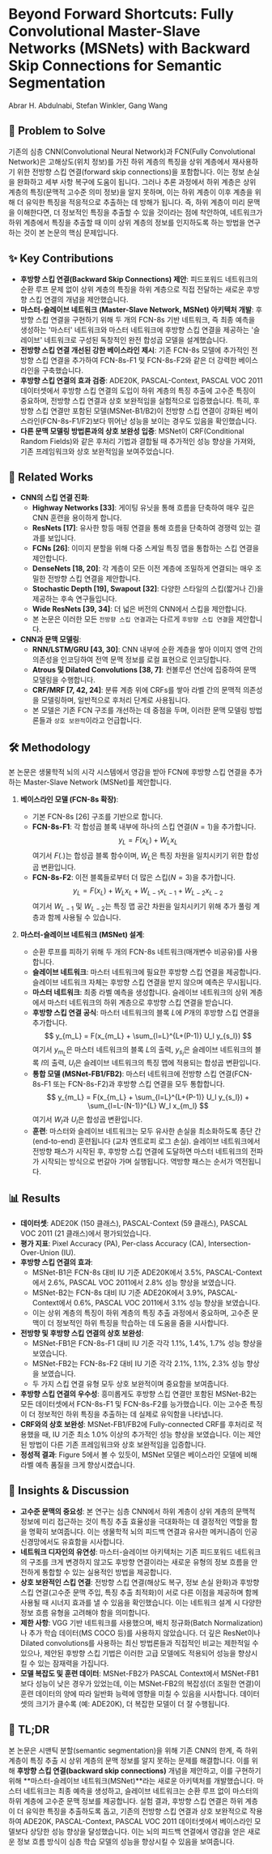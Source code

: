 # Beyond Forward Shortcuts: Fully Convolutional Master-Slave Networks (MSNets) with Backward Skip Connections for Semantic Segmentation
Abrar H. Abdulnabi, Stefan Winkler, Gang Wang

## 🧩 Problem to Solve
기존의 심층 CNN(Convolutional Neural Network)과 FCN(Fully Convolutional Network)은 고해상도(위치 정보)를 가진 하위 계층의 특징을 상위 계층에서 재사용하기 위한 전방향 스킵 연결(forward skip connections)을 포함합니다. 이는 정보 손실을 완화하고 세부 사항 복구에 도움이 됩니다. 그러나 추론 과정에서 하위 계층은 상위 계층의 특징(문맥적 고수준 의미 정보)을 알지 못하며, 이는 하위 계층이 이후 계층을 위해 더 유익한 특징을 적응적으로 추출하는 데 방해가 됩니다. 즉, 하위 계층이 미리 문맥을 이해한다면, 더 정보적인 특징을 추출할 수 있을 것이라는 점에 착안하여, 네트워크가 하위 계층에서 특징을 추출할 때 이미 상위 계층의 정보를 인지하도록 하는 방법을 연구하는 것이 본 논문의 핵심 문제입니다.

## ✨ Key Contributions
*   **후방향 스킵 연결(Backward Skip Connections) 제안**: 피드포워드 네트워크의 순환 루프 문제 없이 상위 계층의 특징을 하위 계층으로 직접 전달하는 새로운 후방향 스킵 연결의 개념을 제안했습니다.
*   **마스터-슬레이브 네트워크 (Master-Slave Network, MSNet) 아키텍처 개발**: 후방향 스킵 연결을 구현하기 위해 두 개의 FCN-8s 기반 네트워크, 즉 최종 예측을 생성하는 '마스터' 네트워크와 마스터 네트워크에 후방향 스킵 연결을 제공하는 '슬레이브' 네트워크로 구성된 독창적인 완전 합성곱 모델을 설계했습니다.
*   **전방향 스킵 연결 개선된 강한 베이스라인 제시**: 기존 FCN-8s 모델에 추가적인 전방향 스킵 연결을 추가하여 FCN-8s-F1 및 FCN-8s-F2와 같은 더 강력한 베이스라인을 구축했습니다.
*   **후방향 스킵 연결의 효과 검증**: ADE20K, PASCAL-Context, PASCAL VOC 2011 데이터셋에서 후방향 스킵 연결의 도입이 하위 계층의 특징 추출에 고수준 특징이 중요하며, 전방향 스킵 연결과 상호 보완적임을 실험적으로 입증했습니다. 특히, 후방향 스킵 연결만 포함된 모델(MSNet-B1/B2)이 전방향 스킵 연결이 강화된 베이스라인(FCN-8s-F1/F2)보다 뛰어난 성능을 보이는 경우도 있음을 확인했습니다.
*   **다른 문맥 모델링 방법론과의 상호 보완성 입증**: MSNet이 CRF(Conditional Random Fields)와 같은 후처리 기법과 결합될 때 추가적인 성능 향상을 가져와, 기존 프레임워크와 상호 보완적임을 보여주었습니다.

## 📎 Related Works
*   **CNN의 스킵 연결 진화**:
    *   **Highway Networks [33]**: 게이팅 유닛을 통해 흐름을 단축하여 매우 깊은 CNN 훈련을 용이하게 합니다.
    *   **ResNets [17]**: 유사한 항등 매핑 연결을 통해 흐름을 단축하여 경쟁력 있는 결과를 보입니다.
    *   **FCNs [26]**: 이미지 분할을 위해 다중 스케일 특징 맵을 통합하는 스킵 연결을 제안합니다.
    *   **DenseNets [18, 20]**: 각 계층이 모든 이전 계층에 조밀하게 연결되는 매우 조밀한 전방향 스킵 연결을 제안합니다.
    *   **Stochastic Depth [19], Swapout [32]**: 다양한 스타일의 스킵(짧거나 긴)을 제공하는 후속 연구들입니다.
    *   **Wide ResNets [39, 34]**: 더 넓은 버전의 CNN에서 스킵을 제안합니다.
    *   본 논문은 이러한 모든 `전방향 스킵 연결`과는 다르게 `후방향 스킵 연결`을 제안합니다.
*   **CNN과 문맥 모델링**:
    *   **RNN/LSTM/GRU [43, 30]**: CNN 내부에 순환 계층을 쌓아 이미지 영역 간의 의존성을 인코딩하여 전역 문맥 정보를 로컬 표현으로 인코딩합니다.
    *   **Atrous 및 Dilated Convolutions [38, 7]**: 컨볼루션 연산에 집중하여 문맥 모델링을 수행합니다.
    *   **CRF/MRF [7, 42, 24]**: 분류 계층 위에 CRFs를 쌓아 라벨 간의 문맥적 의존성을 모델링하며, 일반적으로 후처리 단계로 사용됩니다.
    *   본 모델은 기존 FCN 구조를 개선하는 데 중점을 두며, 이러한 문맥 모델링 방법론들과 `상호 보완적`이라고 언급합니다.

## 🛠️ Methodology
본 논문은 생물학적 뇌의 시각 시스템에서 영감을 받아 FCN에 후방향 스킵 연결을 추가하는 Master-Slave Network (MSNet)를 제안합니다.

1.  **베이스라인 모델 (FCN-8s 확장)**:
    *   기본 FCN-8s [26] 구조를 기반으로 합니다.
    *   **FCN-8s-F1**: 각 합성곱 블록 내부에 하나의 스킵 연결($N=1$)을 추가합니다.
        $$ y_L = F(x_L) + W_L x_L $$
        여기서 $F(.)$는 합성곱 블록 함수이며, $W_L$은 특징 차원을 일치시키기 위한 합성곱 변환입니다.
    *   **FCN-8s-F2**: 이전 블록들로부터 더 많은 스킵($N=3$)을 추가합니다.
        $$ y_L = F(x_L) + W_L x_L + W_{L-1} x_{L-1} + W_{L-2} x_{L-2} $$
        여기서 $W_{L-1}$ 및 $W_{L-2}$는 특징 맵 공간 차원을 일치시키기 위해 추가 풀링 계층과 함께 사용될 수 있습니다.

2.  **마스터-슬레이브 네트워크 (MSNet) 설계**:
    *   순환 루프를 피하기 위해 두 개의 FCN-8s 네트워크(매개변수 비공유)를 사용합니다.
    *   **슬레이브 네트워크**: 마스터 네트워크에 필요한 후방향 스킵 연결을 제공합니다. 슬레이브 네트워크 자체는 후방향 스킵 연결을 받지 않으며 예측은 무시됩니다.
    *   **마스터 네트워크**: 최종 라벨 예측을 생성합니다. 슬레이브 네트워크의 상위 계층에서 마스터 네트워크의 하위 계층으로 후방향 스킵 연결을 받습니다.
    *   **후방향 스킵 연결 공식**: 마스터 네트워크의 블록 $L$에 $P$개의 후방향 스킵 연결을 추가합니다.
        $$ y_{m_L} = F(x_{m_L} + \sum_{l=L}^{L+(P-1)} U_l y_{s_l}) $$
        여기서 $y_{m_L}$은 마스터 네트워크의 블록 $L$의 출력, $y_{s_l}$은 슬레이브 네트워크의 블록 $l$의 출력, $U_l$은 슬레이브 네트워크의 특징 맵에 적용되는 합성곱 변환입니다.
    *   **통합 모델 (MSNet-FB1/FB2)**: 마스터 네트워크에 전방향 스킵 연결(FCN-8s-F1 또는 FCN-8s-F2)과 후방향 스킵 연결을 모두 통합합니다.
        $$ y_{m_L} = F(x_{m_L} + \sum_{l=L}^{L+(P-1)} U_l y_{s_l}) + \sum_{l=L-(N-1)}^{L} W_l x_{m_l} $$
        여기서 $W_l$과 $U_l$은 합성곱 변환입니다.
    *   **훈련**: 마스터와 슬레이브 네트워크는 모두 유사한 손실을 최소화하도록 종단 간(end-to-end) 훈련됩니다 (교차 엔트로피 로그 손실). 슬레이브 네트워크에서 전방향 패스가 시작된 후, 후방향 스킵 연결에 도달하면 마스터 네트워크의 전파가 시작되는 방식으로 번갈아 가며 실행됩니다. 역방향 패스는 순서가 역전됩니다.

## 📊 Results
*   **데이터셋**: ADE20K (150 클래스), PASCAL-Context (59 클래스), PASCAL VOC 2011 (21 클래스)에서 평가되었습니다.
*   **평가 지표**: Pixel Accuracy (PA), Per-class Accuracy (CA), Intersection-Over-Union (IU).
*   **후방향 스킵 연결의 효과**:
    *   MSNet-B1은 FCN-8s 대비 IU 기준 ADE20K에서 3.5%, PASCAL-Context에서 2.6%, PASCAL VOC 2011에서 2.8% 성능 향상을 보였습니다.
    *   MSNet-B2는 FCN-8s 대비 IU 기준 ADE20K에서 3.9%, PASCAL-Context에서 0.6%, PASCAL VOC 2011에서 3.1% 성능 향상을 보였습니다.
    *   이는 상위 계층의 특징이 하위 계층의 특징 추출 과정에서 중요하며, 고수준 문맥이 더 정보적인 하위 특징을 학습하는 데 도움을 줌을 시사합니다.
*   **전방향 및 후방향 스킵 연결의 상호 보완성**:
    *   MSNet-FB1은 FCN-8s-F1 대비 IU 기준 각각 1.1%, 1.4%, 1.7% 성능 향상을 보였습니다.
    *   MSNet-FB2는 FCN-8s-F2 대비 IU 기준 각각 2.1%, 1.1%, 2.3% 성능 향상을 보였습니다.
    *   두 가지 스킵 연결 유형 모두 상호 보완적이며 중요함을 보여줍니다.
*   **후방향 스킵 연결의 우수성**: 흥미롭게도 후방향 스킵 연결만 포함된 MSNet-B2는 모든 데이터셋에서 FCN-8s-F1 및 FCN-8s-F2를 능가했습니다. 이는 고수준 특징이 더 정보적인 하위 특징을 추출하는 데 실제로 유익함을 나타냅니다.
*   **CRF와의 상호 보완성**: MSNet-FB1/FB2에 Fully-connected CRF를 후처리로 적용했을 때, IU 기준 최소 1.0% 이상의 추가적인 성능 향상을 보였습니다. 이는 제안된 방법이 다른 기존 프레임워크와 상호 보완적임을 입증합니다.
*   **정성적 결과**: Figure 5에서 볼 수 있듯이, MSNet 모델은 베이스라인 모델에 비해 라벨 예측 품질을 크게 향상시켰습니다.

## 🧠 Insights & Discussion
*   **고수준 문맥의 중요성**: 본 연구는 심층 CNN에서 하위 계층이 상위 계층의 문맥적 정보에 미리 접근하는 것이 특징 추출 효율성을 극대화하는 데 결정적인 역할을 함을 명확히 보여줍니다. 이는 생물학적 뇌의 피드백 연결과 유사한 메커니즘이 인공 신경망에서도 유효함을 시사합니다.
*   **네트워크 디자인의 유연성**: 마스터-슬레이브 아키텍처는 기존 피드포워드 네트워크의 구조를 크게 변경하지 않고도 후방향 연결이라는 새로운 유형의 정보 흐름을 안전하게 통합할 수 있는 실용적인 방법을 제공합니다.
*   **상호 보완적인 스킵 연결**: 전방향 스킵 연결(해상도 복구, 정보 손실 완화)과 후방향 스킵 연결(고수준 문맥 주입, 특징 추출 최적화)이 서로 다른 이점을 제공하며 함께 사용될 때 시너지 효과를 낼 수 있음을 확인했습니다. 이는 네트워크 설계 시 다양한 정보 흐름 유형을 고려해야 함을 의미합니다.
*   **제한 사항**: VGG 기반 네트워크를 사용했으며, 배치 정규화(Batch Normalization)나 추가 학습 데이터(MS COCO 등)를 사용하지 않았습니다. 더 깊은 ResNet이나 Dilated convolutions를 사용하는 최신 방법론들과 직접적인 비교는 제한적일 수 있으나, 제안된 후방향 스킵 기법은 이러한 고급 모델에도 적용되어 성능을 향상시킬 수 있는 잠재력을 가집니다.
*   **모델 복잡도 및 훈련 데이터**: MSNet-FB2가 PASCAL Context에서 MSNet-FB1보다 성능이 낮은 경우가 있었는데, 이는 MSNet-FB2의 복잡성(더 조밀한 연결)이 훈련 데이터의 양에 따라 일반화 능력에 영향을 미칠 수 있음을 시사합니다. 데이터셋의 크기가 클수록 (예: ADE20K), 더 복잡한 모델이 더 잘 수행됩니다.

## 📌 TL;DR
본 논문은 시맨틱 분할(semantic segmentation)을 위해 기존 CNN의 한계, 즉 하위 계층이 특징 추출 시 상위 계층의 문맥 정보를 알지 못하는 문제를 해결합니다. 이를 위해 **후방향 스킵 연결(backward skip connections)** 개념을 제안하고, 이를 구현하기 위해 **마스터-슬레이브 네트워크(MSNet)**라는 새로운 아키텍처를 개발했습니다. 마스터 네트워크는 최종 예측을 생성하고, 슬레이브 네트워크는 순환 루프 없이 마스터의 하위 계층에 고수준 문맥 정보를 제공합니다. 실험 결과, 후방향 스킵 연결은 하위 계층이 더 유익한 특징을 추출하도록 돕고, 기존의 전방향 스킵 연결과 상호 보완적으로 작용하여 ADE20K, PASCAL-Context, PASCAL VOC 2011 데이터셋에서 베이스라인 모델보다 상당한 성능 향상을 달성했습니다. 이는 뇌의 피드백 연결에서 영감을 얻은 새로운 정보 흐름 방식이 심층 학습 모델의 성능을 향상시킬 수 있음을 보여줍니다.